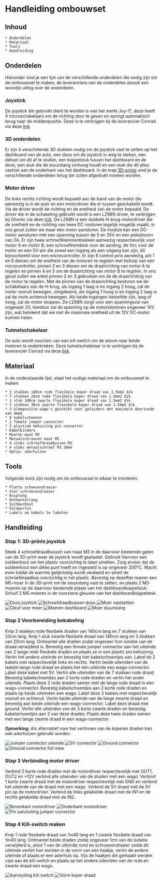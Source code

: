 # Handleiding ombouwset

## Inhoud

    * Onderdelen
    * Materiaal
    * Tools
    * Handleiding

## Onderdelen

Hieronder vind je een lijst van de verschillende onderdelen die nodig zijn om de ombouwset te maken, de leveranciers van de onderdelen alsook een woordje uitleg over de onderdelen.

### Joystick

De joystick die gebruikt dient te worden is van het merkt Joy-IT, deze heeft 4 microschakelaars om de richting door te geven en springt automatisch terug naar de middenpositie. Deze is te verkrijgen bij de leverancier Conrad via deze [link](https://www.conrad.be/nl/p/joy-it-arcade-joystick-professional-8-invoerapparaat-geschikt-voor-arduino-banana-pi-cubieboard-pcduino-raspberry-p-1555268.html?utm_source=google&utm_medium=surfaces&utm_campaign=shopping-feed&utm_content=free-google-shopping-clicks&utm_term=1555268&refresh=true).

### 3D onderdelen

Er zijn 5 verschillende 3D stukken nodig om de joystick vast te zetten op het dashboard van de auto, een doos om de joystick in weg te steken, een deksel om dit af te sluiten, een koppelstuk tussen het dashboard en de doos, een stuk die de stuurstang omhoog houdt en een stuk die dit alles vastzet aan de onderkant van het dashboard. In de map [3D-prints](../3D-prints/) vind je de verschillende onderdelen terug die zullen afgedrukt moeten worden.

### Motor driver

De links rechts richting wordt bepaald aan de hand van de motor die aanwezig is in de auto en een motordriver die er tussen geschakeld wordt. Via de driver wordt de richting en de snelheid van de motor bepaald. De driver die in de schakeling gebruikt wordt is een L298N driver, te verkrijgen bij Otronic via deze [link](https://www.otronic.nl/nl/l298n-motor-driver-board-rood.html).
De L298N is een dubbele H-brug-motordriver die de snelheid en de richting van twee DC-motoren tegelijk mogelijk maakt, in ons geval zullen we maar één motor aansturen. De module kan een DC-motor aansturen met een spanning tussen de 5 en 35V en een piekstroom van 2A. Er zijn twee schroefklemmenblokken aanwezig respectievelijk voor motor A en motor B, een schroefklemblok voor de aarding, de Vcc voor de motor en een 5V-pin die zowel een ingang als een uitgang kan zijn, dit bijvoorbeeld voor een microcontroller. Er zijn 6 control pins aanwezig, pin 1 en 6 dienen om de snelheid van de motoren te regelen met behulp van een microcontroller, pinnen 2 en 3 dienen om de draairichting van motor A te regelen en pinnen 4 en 5 om de draairichting van motor B te regelen. In ons geval zullen we enkel pinnen 2 en 3 gebruiken om de de draairichting van de motor te regelen. Met de pinnen van de draairichting besturen we de schakelaars van de H-brug, als ingang 1 laag is en ingang 2 hoog, zal de motor vooruit bewegen, omgekeerd, als ingang 1 hoog is en ingang 2 laag is zal de moto achteruit bewegen. Als beide ingangen hetzelfde zijn, laag of hoog, zal de motor stoppen.
De L298N zorgt voor een spanningsval van ongeveer 2V, hierdoor zal de spanning op de motorklemmen ongeveer 10V zijn, wat betekent dat we niet de maximale snelheid uit de 12V DC-motor kunnen halen.

### Tuimelschakelaar

De auto wordt voorzien van een kill-switch om de stoom naar beide motoren te onderbreken. Deze tuimelschakelaar is te verkrijgen bij de leverancier Conrad via deze [link](https://www.conrad.be/nl/p/tru-components-1587664-tc-r13-2-05-tuimelschakelaar-250-v-ac-1-5-a-1x-uit-aan-continu-1-stuk-s-1587664.html?utm_source=google&utm_medium=surfaces&utm_campaign=shopping-feed&utm_content=free-google-shopping-clicks&utm_term=1587664&adcampaign=google&tid=16860426636_pla-1587664&gad_source=1&gclid=CjwKCAiAivGuBhBEEiwAWiFmYbr98urP1hYvNQBoRcFG0IOoJQFPxab4w2YgbCKT6JE00yVvjM9n6RoC2s0QAvD_BwE).

## Materiaal

In de onderstaande lijst, staat het nodige materiaal om de ombouwset te maken.

    * 3 stukken 140cm rode flexibele koper draad van 1.5mm2 dik
    * 7 stukken 20cm rode flexibele koper draad van 1.5mm2 dik
    * 1 stuk 140cm zwarte flexibele koper draad van 1.5mm2 dik
    * 3 stukken 30cm zwarte flexibele koper draad van 1.5mm2 dik
    * 3 klempositie wago's geschikt voor geleiders met maximale doorsnede van 4mm2
    * 8 kabelschoenen
    * 2 female jumper connector 
    * 2 plastiek behuizing pin connector
    * Kabelbinders
    * Moeren maat M5
    * Metaalschroeven maat M5
    * 4 stuks schroefdraadbussen M3
    * 4 stuks metaalschroef M3 30mm
    * Optie: aderhulzen 

## Tools

Volgende tools zijn nodig om de ombouwset in elkaar te monteren.

    * Platte schoevendraaier
    * Ster schroevendraaier
    * Kniptang
    * Ontmanteltang
    * Soldeerbout
    * Soldeertin
    * Labels om kabels te labelen

## Handleiding

### Stap 1: 3D-prints joystick

Steek 4 schroefdraadbussen van maat M3 in de daarvoor bestemde gaten van de 3D-print waar de joystick wordt geplaatst. Gebruik hiervoor een soldeerbout om het plastic voorzichtig te laten smelten. Zorg ervoor dat de soldeerbout een dikke punt heeft en ingesteld is op ongeveer 200°C. Wacht even totdat de warmte gelijkmatig wordt verdeeld en smelt de schroefdraadbus voorzichtig in het plastic.
Bevestig op dezelfde manier een M5-moer in de 3D-print om de stuurstang vast te zetten, en plaats 2 M5-moeren op de daarvoor bestemde plaats van het dashboardkoppelstuk. Schuif 2 M5-moeren in de voorziene gleuven van het dashboardkoppelstuk.

![Doos joystick](/Images/DoosJoystick.jpg "Doos met alle schroefdraadbussen")
![Schroefdraadbussen doos](/Images/SchroefdraadCloseUp.jpg "Close-up schroefdraadbussen")
![Moer vastzetten](/Images/VastzettenMoerSoldeerbout.jpg "Moer vastzetten met soldeerbout")
![Gleuf voor moer](/Images/GleufjesMoeren.png "Gleuven voorzien voor moeren")
![Moeren dashboard](/Images/MoerenDashboardKoppelstuk.jpg "Vastgezette moeren dashboard koppelstuk")
![Moer stuurstang](/Images/MoerStuurstang.jpg "Vastgezette moer stuurstang")

### Stap 2 Voorbereiding bekabeling

Knip 3 stukken rode flexibele draden van 140cm lang en 7 stukken van 20cm lang. Knip 1 stuk zwarte flexibele draad van 140cm lang en 3 stukken van 20cm lang. Ontmantel alle draden zodat ongeveer 1cm isolatie van de draad verwijderd is.
Bevestig een female jumper connector aan het uiteinde van 2 lange rode flexibele draden en plaats ze in een plastic pin behuizing. Vertin het andere uiteinde en bevestig hier kabelschoentjes aan. Label de 2 kabels met respectievelijk links en rechts. Vertin beide uiteinden van de laatste lange rode draad en plaats het één uiteinde een wago-connector. Label deze kabel met 5V.
Vertin alle uiteinden van de 7 stukken rode draad. Bevestig kabelschoentjes aan 2 korte rode draden en vertin het ander uiteinde. Plaats deze 2 rode draden samen met de lange rode draad in een wago-connector. Bevestig kabelschoentjes aan 2 korte rode draden en plaats op beide uiteinden een wago. Label deze 2 kabels met respectievelijk vooruit en achteruit.
Vertin beide uiteinde van de lange zwarte draad en bevestig aan beide uiteinde een wago-connector. Label deze draad met ground.
Vertin alle uiteinden van de 3 korte zwarte draden en bevestig kabelschoentjes aan 2 van deze draden. Plaats deze twee draden samen met een lange zwarte draad in een wago-connector.

**Opmerking:**
Als alternatief voor het vertinnen van de koperen draden kan ook aderhulzen gebruikt worden.

![Jumper connector uiteinde](/Images/JumperConnector.jpg "Twee jumper connectors")
![5V connector](/Images/Wago5V.jpg "Wago om de 5V door te lussen")
![Ground connector](/Images/WagoGroundCloseUp.jpg "Wago om de ground door te lussen")
![Ground connector full view](/Images/WagoGroundFullView.jpg "Volledig beeld ground door lussen")

### Stap 3 Verbinding motor driver

Verbind 3 korte rode draden met de motordriver respectievelijk met OUT1, OUT2 en +12V verbind alle uiteinden van de draden met een wago.
Verbind 1 korte zwarte draad met de motordriver respectievelijk met GND en verbind het uiteinde van de draad met een wago.
Verbind de 5V draad met de 5V pin op de motordriver.
Verbind de links gelabelde draad met de IN1 en de rechts gelabelde draad met de IN2. <!--Nog te controleren-->

![Bovenkant motordriver](/Images/MotorDriverFront.jpg "Bovenaanzicht motordriver")
![Onderkant motordriver](/Images/MotorDriverBack.jpg "Onderaanzicht motordriver")
![Pin aansluiting jumper connector](/Images/ConnectIN1-IN2.jpg "Vooraanzicht motordriver")

### Stap 4 Kill-switch maken

Knip 1 rode flexibele draad van 1m40 lang en 1 zwarte flexibele draad van 1m40 lang. Ontmantel beide draden zodat ongeveer 1cm van de isolatie verwijderd is, plooi 1 van de uiteinde rond en schroevendraaier zodat dit uiteinde vertint kan worden in de vorm van een haakje, vertin de andere uiteinde of plaats er een aderhuls op.
Vijs de haakjes die gemaakt werden vast aan de kill-switch en plaats op het andere uiteinden van de rode en zwarte draad een wago.

![Aansluiting kill-switch](/Images/BekabelingKillSwitch.png "Aansluiting draden killswitch")
![Vorm koper draad](/Images/VormKabelKillSwitch.png "Vorm haakje koper draad")